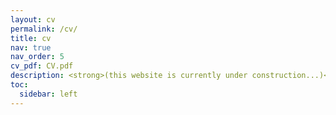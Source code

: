 ```yaml
---
layout: cv
permalink: /cv/
title: cv
nav: true
nav_order: 5
cv_pdf: CV.pdf
description: <strong>(this website is currently under construction...)</strong>
toc:
  sidebar: left
---
```

